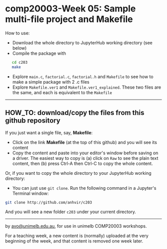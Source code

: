 # comp20003-Week 05: Sample multi-file project and Makefile


How to use:
 * Download the whole directory to JupyterHub working directory (see below)
 * Compile the package with
```bash
   cd c203
   make
```
 * Explore `main.c`, `factorial.c`, `factorial.h` and `Makefile`
   to see how to make a simple package with 2 .c files
 * Explore `Makefile.ver1` and `Makefile.ver1_explained`. These
   two files are the same, and each is equivalent to the `Makefile`
 


-------------------------------------------------------------------
## HOW_TO: download/copy the files from this github repository

If you just want a single file, say, **Makefile**:
  * Click on the link **Makefile** (at the top of this github) and you will see its content 
  * Copy the content and paste into your editor's window before saving on a driver. The easiest way to copy is (a) click on `Raw` to see the plain text content, then (b) press Ctrl-A then Ctrl-C to copy the whole content.  

Or, if you want to copy the whole directory to your JupyterHub working directory: 
 * You can just use `git clone`. Run the following command in a Jupyter's Terminal window:
```bash
git clone http://github.com/anhvir/c203
```
And you will see a new folder `c203` under your current directory.

-------------------------------------------------------------
by avo@unimelb.edu.au, for use in unimelb COMP20003 workshops.

For a teaching week, a new content is (normally) uploaded at the very beginning of the week, and that content is removed one week later.
